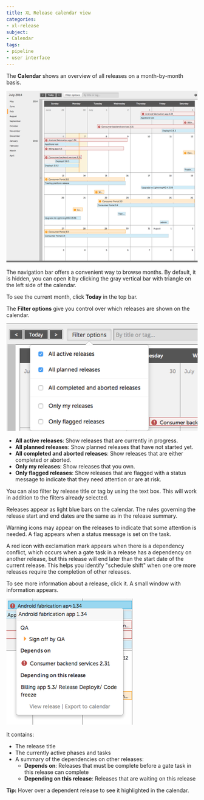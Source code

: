 ```yaml
---
title: XL Release calendar view
categories:
- xl-release
subject:
- Calendar
tags:
- pipeline
- user interface
---
```


The **Calendar** shows an overview of all releases on a month-by-month basis. 

![Calendar](../images/calendar.png)

The navigation bar offers a convenient way to browse months. By default, it is hidden, you can open it by clicking the gray vertical bar with triangle on the left side of the calendar.

To see the current month, click **Today** in the top bar. 

The **Filter options** give you control over which releases are shown on the calendar.

![Calendar filter options](../images/calendar-filter-options.png)

* **All active releases**: Show releases that are currently in progress.
* **All planned releases**: Show planned releases that have not started yet.
* **All completed and aborted releases**: Show releases that are either completed or aborted.
* **Only my releases**: Show releases that you own.
* **Only flagged releases**: Show releases that are flagged with a status message to indicate that they need attention or are at risk.

You can also filter by release title or tag by using the text box. This will work in addition to the filters already selected.

Releases appear as light blue bars on the calendar. The rules governing the release start and end dates are the same as in the release summary.

Warning icons may appear on the releases to indicate that some attention is needed. A flag appears when a status message is set on the task.

A red icon with exclamation mark appears when there is a dependency conflict, which occurs when a gate task in a release has a dependency on another release, but this release will end later than the start date of the current release. This helps you identify "schedule shift" when one ore more releases require the completion of other releases.

To see more information about a release, click it. A small window with information appears.

![Calendar info](../images/calendar-info.png)

It contains:

* The release title
* The currently active phases and tasks
* A summary of the dependencies on other releases:
	* **Depends on**: Releases that must be complete before a gate task in this release can complete
	* **Depending on this release**: Releases that are waiting on this release

**Tip:** Hover over a dependent release to see it highlighted in the calendar.
